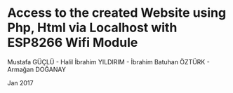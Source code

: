 # Access to the created Website using Php, Html via Localhost with ESP8266 Wifi Module

Mustafa GÜÇLÜ - Halil İbrahim YILDIRIM - İbrahim Batuhan ÖZTÜRK - Armağan DOĞANAY

Jan 2017
